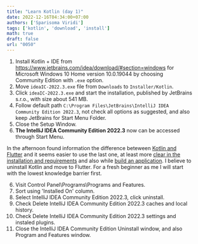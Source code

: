 ```yaml
---
title: "Learn Kotlin (day 1)"
date: 2022-12-16T04:34:00+07:00
authors: ['Sparisoma Viridi']
tags: ['kotlin', 'download', 'install']
math: true
draft: false
url: "0050"
---
```


1. Install Kotlin + IDE from https://www.jetbrains.com/idea/download/#section=windows for Microsoft Windows 10 Home version 10.0.19044 by choosing Community Edition with `.exe` option.
2. Move `ideaIC-2022.3.exe` file from `Downloads` to `Installer/Kotlin`.
3. Click `ideaIC-2022.3.exe` and start the installation, published by JetBrains s.r.o., with size about 541 MB.
3. Follow default path `C:\Program Files\JetBrains\IntelliJ IDEA Community Edition 2022.3`, not check all options as suggested, and also keep JetBrains for Start Menu Folder.
4. Close the Setup Window.
5. **The IntelliJ IDEA Community Edition 2022.3** now can be accessed through Start Menu.

In the afternoon found information the difference beteween [Kotlin and Flutter](https://www.javatpoint.com/flutter-vs-kotlin) and it seems easier to use the last one, at least more [clear in the installation and requirements](https://docs.flutter.dev/get-started/install/windows) and also while [build an application](https://docs.flutter.dev/get-started/codelab). I believe to uninstall Kotlin and move to Flutter. For a fresh beginner as me I will start with the lowest knowledge barrier first.

6. Visit Control Panel\Programs\Programs and Features.
7. Sort using 'Installed On' column.
8. Select IntelliJ IDEA Community Edition 2022.3, click uninstall.
9. Check Delete IntelliJ IDEA Community Edition 2022.3 caches and local history.
10. Check Delete IntelliJ IDEA Community Edition 2022.3 settings and instaled plugins.
11. Close the IntelliJ IDEA Community Edition Uninstall window, and also Program and Features window.
